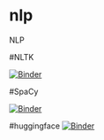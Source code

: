 # nlp
NLP


#NLTK

[![Binder](https://mybinder.org/badge_logo.svg)](https://mybinder.org/v2/gh/timmiyassine/nlp/main?filepath=NLTK.ipynb)

#SpaCy

[![Binder](https://mybinder.org/badge_logo.svg)](https://mybinder.org/v2/gh/timmiyassine/nlp/main?filepath=Spacy.ipynb)


#huggingface
[![Binder](https://mybinder.org/badge_logo.svg)](https://mybinder.org/v2/gh/timmiyassine/nlp/main?filepath=huggingface.ipynb)
